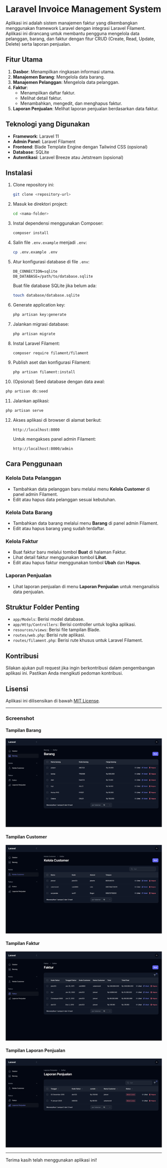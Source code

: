 # Laravel Invoice Management System

Aplikasi ini adalah sistem manajemen faktur yang dikembangkan menggunakan framework Laravel dengan integrasi Laravel Filament. Aplikasi ini dirancang untuk membantu pengguna mengelola data pelanggan, barang, dan faktur dengan fitur CRUD (Create, Read, Update, Delete) serta laporan penjualan.

## Fitur Utama

1. **Dasbor**: Menampilkan ringkasan informasi utama.
2. **Manajemen Barang**: Mengelola data barang.
3. **Manajemen Pelanggan**: Mengelola data pelanggan.
4. **Faktur**:
    - Menampilkan daftar faktur.
    - Melihat detail faktur.
    - Menambahkan, mengedit, dan menghapus faktur.
5. **Laporan Penjualan**: Melihat laporan penjualan berdasarkan data faktur.

## Teknologi yang Digunakan

-   **Framework**: Laravel 11
-   **Admin Panel**: Laravel Filament
-   **Frontend**: Blade Template Engine dengan Tailwind CSS (opsional)
-   **Database**: SQLite
-   **Autentikasi**: Laravel Breeze atau Jetstream (opsional)

## Instalasi

1. Clone repository ini:

    ```bash
    git clone <repository-url>
    ```

2. Masuk ke direktori project:

    ```bash
    cd <nama-folder>
    ```

3. Instal dependensi menggunakan Composer:

    ```bash
    composer install
    ```

4. Salin file `.env.example` menjadi `.env`:

    ```bash
    cp .env.example .env
    ```

5. Atur konfigurasi database di file `.env`:

    ```env
    DB_CONNECTION=sqlite
    DB_DATABASE=/path/to/database.sqlite
    ```

    Buat file database SQLite jika belum ada:

    ```bash
    touch database/database.sqlite
    ```

6. Generate application key:

    ```bash
    php artisan key:generate
    ```

7. Jalankan migrasi database:

    ```bash
    php artisan migrate
    ```

8. Instal Laravel Filament:

    ```bash
    composer require filament/filament
    ```

9. Publish aset dan konfigurasi Filament:

    ```bash
    php artisan filament:install
    ```

10. (Opsional) Seed database dengan data awal:

```bash
php artisan db:seed
```

11. Jalankan aplikasi:

```bash
php artisan serve
```

12. Akses aplikasi di browser di alamat berikut:
    ```
    http://localhost:8000
    ```
    Untuk mengakses panel admin Filament:
    ```
    http://localhost:8000/admin
    ```

## Cara Penggunaan

### Kelola Data Pelanggan

-   Tambahkan data pelanggan baru melalui menu **Kelola Customer** di panel admin Filament.
-   Edit atau hapus data pelanggan sesuai kebutuhan.

### Kelola Data Barang

-   Tambahkan data barang melalui menu **Barang** di panel admin Filament.
-   Edit atau hapus barang yang sudah terdaftar.

### Kelola Faktur

-   Buat faktur baru melalui tombol **Buat** di halaman Faktur.
-   Lihat detail faktur menggunakan tombol **Lihat**.
-   Edit atau hapus faktur menggunakan tombol **Ubah** dan **Hapus**.

### Laporan Penjualan

-   Lihat laporan penjualan di menu **Laporan Penjualan** untuk menganalisis data penjualan.

## Struktur Folder Penting

-   `app/Models`: Berisi model database.
-   `app/Http/Controllers`: Berisi controller untuk logika aplikasi.
-   `resources/views`: Berisi file tampilan Blade.
-   `routes/web.php`: Berisi rute aplikasi.
-   `routes/filament.php`: Berisi rute khusus untuk Laravel Filament.

## Kontribusi

Silakan ajukan pull request jika ingin berkontribusi dalam pengembangan aplikasi ini. Pastikan Anda mengikuti pedoman kontribusi.

## Lisensi

Aplikasi ini dilisensikan di bawah [MIT License](LICENSE).

---

### Screenshot

#### Tampilan Barang

![Tampilan Barang](resources/image/Barang.png)

#### Tampilan Customer

![Tampilan Customer](resources/image/customer.png)

#### Tampilan Faktur

![Tampilan Faktur](resources/image/faktur.png)

#### Tampilan Laporan Penjualan

![Tampilan Penjualan](resources/image/Penjualan.png)

---

Terima kasih telah menggunakan aplikasi ini!
